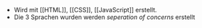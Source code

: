 - Wird mit [[HTML]], [[CSS]], [[JavaScript]] erstellt.
- Die 3 Sprachen wurden werden _seperation of concerns_ erstellt